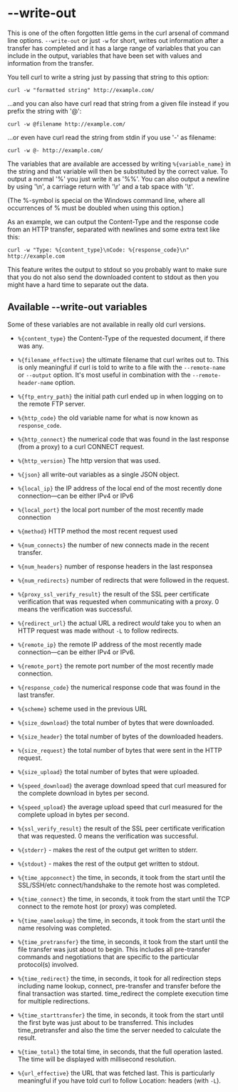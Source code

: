 # --write-out

This is one of the often forgotten little gems in the curl arsenal of command
line options. `--write-out` or just `-w` for short, writes out information
after a transfer has completed and it has a large range of variables that you
can include in the output, variables that have been set with values and
information from the transfer.

You tell curl to write a string just by passing that string to this option:

    curl -w "formatted string" http://example.com/

…and you can also have curl read that string from a given file instead if
you prefix the string with '@':

    curl -w @filename http://example.com/

…or even have curl read the string from stdin if you use '-' as filename:

    curl -w @- http://example.com/

The variables that are available are accessed by writing `%{variable_name}` in
the string and that variable will then be substituted by the correct value. To
output a normal '%' you just write it as '%%'. You can also output a newline
by using '\n', a carriage return with '\r' and a tab space with '\t'.

(The %-symbol is special on the Windows command line, where all occurrences of
% must be doubled when using this option.)

As an example, we can output the Content-Type and the response code from an
HTTP transfer, separated with newlines and some extra text like this:

    curl -w "Type: %{content_type}\nCode: %{response_code}\n" http://example.com

This feature writes the output to stdout so you probably want to make sure
that you do not also send the downloaded content to stdout as then you might
have a hard time to separate out the data.

## Available --write-out variables

Some of these variables are not available in really old curl versions.

- `%{content_type}` the Content-Type of the requested document, if there
  was any.

- `%{filename_effective}` the ultimate filename that curl writes out
  to. This is only meaningful if curl is told to write to a file with the
  `--remote-name` or `--output` option. It's most useful in combination with
  the `--remote-header-name` option.

- `%{ftp_entry_path}` the initial path curl ended up in when logging on
  to the remote FTP server.

- `%{http_code}` the old variable name for what is now known as
  `response_code`.

- `%{http_connect}` the numerical code that was found in the last
  response (from a proxy) to a curl CONNECT request.

- `%{http_version}` The http version that was used.

- `%{json}` all write-out variables as a single JSON object.

- `%{local_ip}` the IP address of the local end of the most recently done
  connection—can be either IPv4 or IPv6

- `%{local_port}` the local port number of the most recently made
   connection

- `%{method}` HTTP method the most recent request used

- `%{num_connects}` the number of new connects made in the recent
  transfer.

- `%{num_headers}` number of response headers in the last responsea

- `%{num_redirects}` number of redirects that were followed in the request.

- `%{proxy_ssl_verify_result}` the result of the SSL peer certificate
  verification that was requested when communicating with a proxy. 0 means the
  verification was successful.

- `%{redirect_url}` the actual URL a redirect *would* take you to when
   an HTTP request was made without `-L` to follow redirects.

- `%{remote_ip}` the remote IP address of the most recently made
  connection—can be either IPv4 or IPv6.

- `%{remote_port}` the remote port number of the most recently made
   connection.

- `%{response_code}` the numerical response code that was found in the
  last transfer.

- `%{scheme}` scheme used in the previous URL

- `%{size_download}` the total number of bytes that were downloaded.

- `%{size_header}` the total number of bytes of the downloaded headers.

- `%{size_request}` the total number of bytes that were sent in the HTTP
  request.

- `%{size_upload}` the total number of bytes that were uploaded.

- `%{speed_download}` the average download speed that curl measured for
  the complete download in bytes per second.

- `%{speed_upload}` the average upload speed that curl measured for the
  complete upload in bytes per second.

- `%{ssl_verify_result}` the result of the SSL peer certificate
  verification that was requested. 0 means the verification was successful.

- `%{stderr}` - makes the rest of the output get written to stderr.

- `%{stdout}` - makes the rest of the output get written to stdout.

- `%{time_appconnect}` the time, in seconds, it took from the start until
  the SSL/SSH/etc connect/handshake to the remote host was completed.

- `%{time_connect}` the time, in seconds, it took from the start until
  the TCP connect to the remote host (or proxy) was completed.

- `%{time_namelookup}` the time, in seconds, it took from the start until
  the name resolving was completed.

- `%{time_pretransfer}` the time, in seconds, it took from the start
  until the file transfer was just about to begin. This includes all
  pre-transfer commands and negotiations that are specific to the particular
  protocol(s) involved.

- `%{time_redirect}` the time, in seconds, it took for all redirection
  steps including name lookup, connect, pre-transfer and transfer before the
  final transaction was started. time_redirect the complete execution
  time for multiple redirections.

- `%{time_starttransfer}` the time, in seconds, it took from the start
  until the first byte was just about to be transferred. This includes
  time_pretransfer and also the time the server needed to calculate the
  result.

- `%{time_total}` the total time, in seconds, that the full operation
  lasted. The time will be displayed with millisecond resolution.

- `%{url_effective}` the URL that was fetched last. This is particularly
  meaningful if you have told curl to follow Location: headers (with `-L`).

